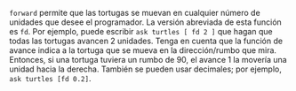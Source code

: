 ﻿`forward` permite que las tortugas se muevan en cualquier número de unidades que desee el programador. La versión abreviada de esta función es `fd`. Por ejemplo, puede escribir `ask turtles [ fd 2 ]` que hagan que todas las tortugas avancen 2 unidades. Tenga en cuenta que la función de avance indica a la tortuga que se mueva en la dirección/rumbo que mira. Entonces, si una tortuga tuviera un rumbo de 90, el avance 1 la movería una unidad hacia la derecha. También se pueden usar decimales; por ejemplo, `ask turtles [fd 0.2]`.